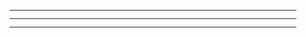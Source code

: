 


--------------------------------------------------------------------------------








































--------------------------------------------------------------------------------








































--------------------------------------------------------------------------------


